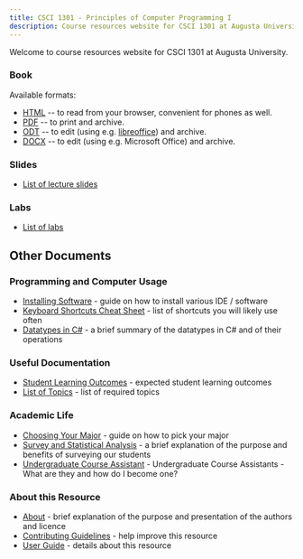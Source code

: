 ```yaml
---
title: CSCI 1301 - Principles of Computer Programming I
description: Course resources website for CSCI 1301 at Augusta University.
---
```


<!--
basic index page for pages website, this page makes some assumptions about paths
based on what is defined in the makefile, just be aware of that while editing -->

Welcome to course resources website for CSCI 1301 at Augusta University.


### Book

Available formats:

 - [HTML](book.html) -- to read from your browser, convenient for phones as well.
 - [PDF](book.pdf)  -- to print and archive.
 - [ODT](book.odt) -- to edit (using e.g. [libreoffice](https://www.libreoffice.org/)) and archive.
 - [DOCX](book.docx)  -- to edit (using e.g. Microsoft Office) and archive.
 
### Slides

 - [List of lecture slides](slides.html) 

### Labs

- [List of labs](labs/)

## Other Documents

### Programming and Computer Usage

- [Installing Software](software_install.html) - guide on how to install various IDE / software
- [Keyboard Shortcuts Cheat Sheet](shortcuts.html) - list of shortcuts you will likely use often
- [Datatypes in C#](datatypes_in_csharp.html) - a brief summary of the datatypes in C# and of their operations

### Useful Documentation

- [Student Learning Outcomes](learning_outcomes.html) - expected student learning outcomes
- [List of Topics](topics_list.html) - list of required topics

### Academic Life

- [Choosing Your Major](choosing_major.html) - guide on how to pick your major       
- [Survey and Statistical Analysis](survey.html) - a brief explanation of the purpose and benefits of surveying our students
- [Undergraduate Course Assistant](uca.html) - Undergraduate Course Assistants  - What are they and how do I become one?

### About this Resource

- [About](about.html) - brief explanation of the purpose and presentation of the authors and licence
- [Contributing Guidelines](contributing.html) - help improve this resource
- [User Guide](user_guide.html) - details about this resource

